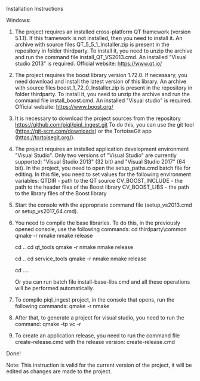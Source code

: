 Installation Instructions

Windows:
1. The project requires an installed cross-platform QT framework (version 5.1.1). 
   If this framework is not installed, then you need to install it. 
   An archive with source files QT_5_5_1_Installer.zip is present in the repository 
   in folder thirdparty. To install it, you need to unzip the archive and run the 
   command file install_QT_VS2013.cmd. An installed "Visual studio 2013" is required.
   Official website: https://www.qt.io/
2. The project requires the boost library version 1.72.0. 
   If necessary, you need download and install the latest version of this library.
   An archive with source files boost_1_72_0_Installer.zip is present in the repository 
   in folder thirdparty. To install it, you need to unzip the archive and run the 
   command file install_boost.cmd. An installed "Visual studio" is required. 
   Official website: https://www.boost.org/
3. It is necessary to download the project sources from the repository 
   https://github.com/piql/piql_ingest.git
   To do this, you can use the git tool (https://git-scm.com/downloads) 
   or the TortoiseGit app (https://tortoisegit.org/).
4. The project requires an installed application development environment "Visual Studio".
   Only two versions of "Visual Studio" are currently supported: 
   "Visual Studio 2013" (32 bit) and "Visual Studio 2017" (64 bit).
   In the project, you need to open the setup_paths.cmd batch file for editing.
   In this file, you need to set values for the following environment variables:
   QTDIR - path to the QT source
   CV_BOOST_INCLUDE - the path to the header files of the Boost library
   CV_BOOST_LIBS - the path to the library files of the Boost library
5. Start the console with the appropriate command file (setup_vs2013.cmd or setup_vs2017_64.cmd).
6. You need to compile the base libraries.
   To do this, in the previously opened console, use the following commands:
   cd thirdparty\common\
   qmake -r
   nmake
   nmake release

   cd ..
   cd qt_tools
   qmake -r
   nmake
   nmake release

   cd ..
   cd service_tools
   qmake -r
   nmake
   nmake release

   cd ..\..

   Or you can run batch file install-base-libs.cmd and all these operations will be performed automatically.

7. To compile piql_ingest project, in the console that opens, run the following commands:
   qmake -r
   nmake
8. After that, to generate a project for visual studio, you need to run the command:
   qmake -tp vc -r
9. To create an application release, you need to run the command file create-release.cmd with the release version:
   create-release.cmd <version>

Done!

Note: This instruction is valid for the current version of the project, 
      it will be edited as changes are made to the project.